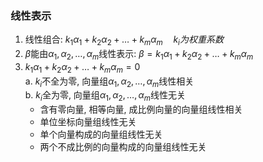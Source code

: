 ### 线性表示
1. 线性组合: $k_1\alpha_1+k_2\alpha_2+\dots+k_m\alpha_m \quad k_i为权重系数$
2. $\beta$能由$\alpha_1, \alpha_2, \dots, \alpha_m$线性表示: $\beta=k_1\alpha_1+k_2\alpha_2+\dots+k_m\alpha_m$
3. $k_1\alpha_1+k_2\alpha_2+\dots+k_m\alpha_m=0$  
	a. $k_i$不全为零, 向量组$\alpha_1, \alpha_2, \dots, \alpha_m$线性相关  
	b. $k_i$全为零, 向量组$\alpha_1, \alpha_2, \dots, \alpha_m$线性无关  
	- 含有零向量, 相等向量, 成比例向量的向量组线性相关  
	- 单位坐标向量组线性无关  
	- 单个向量构成的向量组线性无关  
	- 两个不成比例的向量构成的向量组线性无关  
